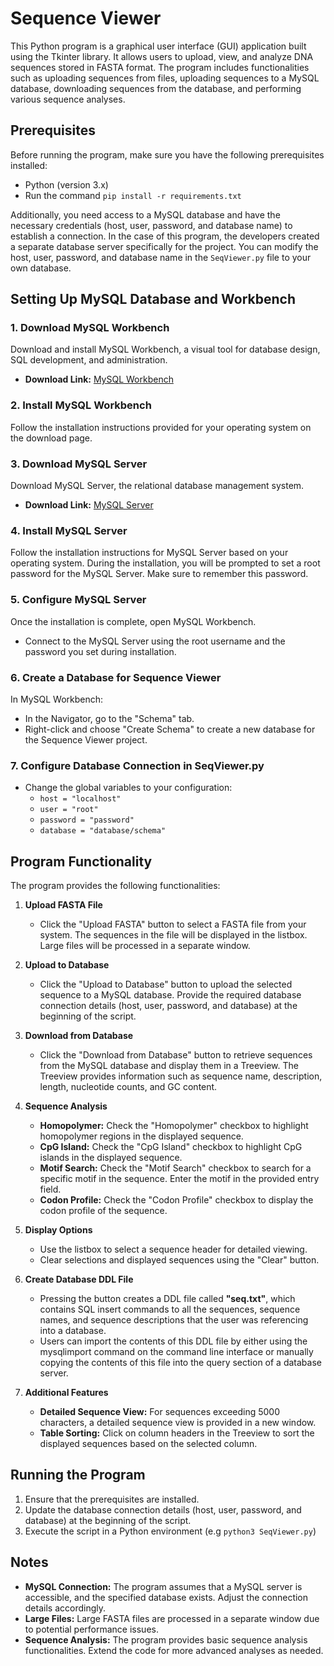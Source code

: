 # Sequence Viewer

This Python program is a graphical user interface (GUI) application built using the Tkinter library. It allows users to upload, view, and analyze DNA sequences stored in FASTA format. The program includes functionalities such as uploading sequences from files, uploading sequences to a MySQL database, downloading sequences from the database, and performing various sequence analyses.

## Prerequisites

Before running the program, make sure you have the following prerequisites installed:

- Python (version 3.x)
- Run the command ```pip install -r requirements.txt```

Additionally, you need access to a MySQL database and have the necessary credentials (host, user, password, and database name) to establish a connection. In the case of this program, the developers created a separate database server specifically for the project. You can modify the host, user, password, and database name in the ```SeqViewer.py``` file to your own database.

## Setting Up MySQL Database and Workbench

### 1. Download MySQL Workbench

Download and install MySQL Workbench, a visual tool for database design, SQL development, and administration.

- **Download Link:** [MySQL Workbench](https://dev.mysql.com/downloads/workbench/)

### 2. Install MySQL Workbench

Follow the installation instructions provided for your operating system on the download page.

### 3. Download MySQL Server

Download MySQL Server, the relational database management system.

- **Download Link:** [MySQL Server](https://dev.mysql.com/downloads/mysql/)

### 4. Install MySQL Server

Follow the installation instructions for MySQL Server based on your operating system. During the installation, you will be prompted to set a root password for the MySQL Server. Make sure to remember this password.

### 5. Configure MySQL Server

Once the installation is complete, open MySQL Workbench.

- Connect to the MySQL Server using the root username and the password you set during installation.

### 6. Create a Database for Sequence Viewer

In MySQL Workbench:

- In the Navigator, go to the "Schema" tab.
- Right-click and choose "Create Schema" to create a new database for the Sequence Viewer project.

### 7. Configure Database Connection in SeqViewer.py

- Change the global variables to your configuration:
   - ```host = "localhost"```
   - ```user = "root"```
   - ```password = "password"```
   - ```database = "database/schema"```

## Program Functionality

The program provides the following functionalities:

1. **Upload FASTA File**
   - Click the "Upload FASTA" button to select a FASTA file from your system. The sequences in the file will be displayed in the listbox. Large files will be processed in a separate window.

2. **Upload to Database**
   - Click the "Upload to Database" button to upload the selected sequence to a MySQL database. Provide the required database connection details (host, user, password, and database) at the beginning of the script.

3. **Download from Database**
   - Click the "Download from Database" button to retrieve sequences from the MySQL database and display them in a Treeview. The Treeview provides information such as sequence name, description, length, nucleotide counts, and GC content.

4. **Sequence Analysis**
   - **Homopolymer:** Check the "Homopolymer" checkbox to highlight homopolymer regions in the displayed sequence.
   - **CpG Island:** Check the "CpG Island" checkbox to highlight CpG islands in the displayed sequence.
   - **Motif Search:** Check the "Motif Search" checkbox to search for a specific motif in the sequence. Enter the motif in the provided entry field.
   - **Codon Profile:** Check the "Codon Profile" checkbox to display the codon profile of the sequence.

5. **Display Options**
   - Use the listbox to select a sequence header for detailed viewing.
   - Clear selections and displayed sequences using the "Clear" button.

6. **Create Database DDL File**
   - Pressing the button creates a DDL file called **"seq.txt"**, which contains SQL insert commands to all the sequences, sequence names, and sequence descriptions that the user was referencing into a database.
   - Users can import the contents of this DDL file by either using the mysqlimport command on the command line interface or manually copying the contents of this file into the query section of a database server.

7. **Additional Features**
   - **Detailed Sequence View:** For sequences exceeding 5000 characters, a detailed sequence view is provided in a new window.
   - **Table Sorting:** Click on column headers in the Treeview to sort the displayed sequences based on the selected column.

## Running the Program

1. Ensure that the prerequisites are installed.
2. Update the database connection details (host, user, password, and database) at the beginning of the script.
3. Execute the script in a Python environment (e.g ```python3 SeqViewer.py```)

## Notes

- **MySQL Connection:** The program assumes that a MySQL server is accessible, and the specified database exists. Adjust the connection details accordingly.
- **Large Files:** Large FASTA files are processed in a separate window due to potential performance issues.
- **Sequence Analysis:** The program provides basic sequence analysis functionalities. Extend the code for more advanced analyses as needed.

